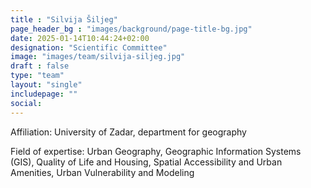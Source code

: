 ```yaml
---
title : "Silvija Šiljeg"
page_header_bg : "images/background/page-title-bg.jpg"
date: 2025-01-14T10:44:24+02:00
designation: "Scientific Committee"
image: "images/team/silvija-siljeg.jpg"
draft : false
type: "team"
layout: "single"
includepage: ""
social:
---
```


Affiliation: University of Zadar, department for geography

Field of expertise: Urban Geography, Geographic Information Systems (GIS),
Quality of Life and Housing, Spatial Accessibility and Urban Amenities, Urban
Vulnerability and Modeling
